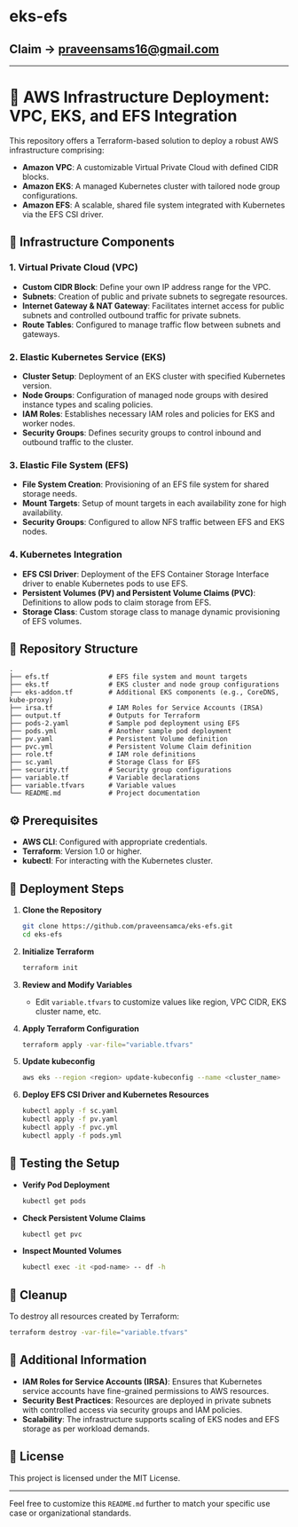 # eks-efs

## Claim -> praveensams16@gmail.com
---

# 🚀 AWS Infrastructure Deployment: VPC, EKS, and EFS Integration

This repository offers a Terraform-based solution to deploy a robust AWS infrastructure comprising:

* **Amazon VPC**: A customizable Virtual Private Cloud with defined CIDR blocks.
* **Amazon EKS**: A managed Kubernetes cluster with tailored node group configurations.
* **Amazon EFS**: A scalable, shared file system integrated with Kubernetes via the EFS CSI driver.

## 🧱 Infrastructure Components

### 1. **Virtual Private Cloud (VPC)**

* **Custom CIDR Block**: Define your own IP address range for the VPC.
* **Subnets**: Creation of public and private subnets to segregate resources.
* **Internet Gateway & NAT Gateway**: Facilitates internet access for public subnets and controlled outbound traffic for private subnets.
* **Route Tables**: Configured to manage traffic flow between subnets and gateways.

### 2. **Elastic Kubernetes Service (EKS)**

* **Cluster Setup**: Deployment of an EKS cluster with specified Kubernetes version.
* **Node Groups**: Configuration of managed node groups with desired instance types and scaling policies.
* **IAM Roles**: Establishes necessary IAM roles and policies for EKS and worker nodes.
* **Security Groups**: Defines security groups to control inbound and outbound traffic to the cluster.

### 3. **Elastic File System (EFS)**

* **File System Creation**: Provisioning of an EFS file system for shared storage needs.
* **Mount Targets**: Setup of mount targets in each availability zone for high availability.
* **Security Groups**: Configured to allow NFS traffic between EFS and EKS nodes.

### 4. **Kubernetes Integration**

* **EFS CSI Driver**: Deployment of the EFS Container Storage Interface driver to enable Kubernetes pods to use EFS.
* **Persistent Volumes (PV) and Persistent Volume Claims (PVC)**: Definitions to allow pods to claim storage from EFS.
* **Storage Class**: Custom storage class to manage dynamic provisioning of EFS volumes.

## 📂 Repository Structure

```
.
├── efs.tf               # EFS file system and mount targets
├── eks.tf               # EKS cluster and node group configurations
├── eks-addon.tf         # Additional EKS components (e.g., CoreDNS, kube-proxy)
├── irsa.tf              # IAM Roles for Service Accounts (IRSA)
├── output.tf            # Outputs for Terraform
├── pods-2.yaml          # Sample pod deployment using EFS
├── pods.yml             # Another sample pod deployment
├── pv.yaml              # Persistent Volume definition
├── pvc.yml              # Persistent Volume Claim definition
├── role.tf              # IAM role definitions
├── sc.yaml              # Storage Class for EFS
├── security.tf          # Security group configurations
├── variable.tf          # Variable declarations
├── variable.tfvars      # Variable values
└── README.md            # Project documentation
```

## ⚙️ Prerequisites

* **AWS CLI**: Configured with appropriate credentials.
* **Terraform**: Version 1.0 or higher.
* **kubectl**: For interacting with the Kubernetes cluster.

## 🚀 Deployment Steps

1. **Clone the Repository**

   ```bash
   git clone https://github.com/praveensamca/eks-efs.git
   cd eks-efs
   ```

2. **Initialize Terraform**

   ```bash
   terraform init
   ```

3. **Review and Modify Variables**

   * Edit `variable.tfvars` to customize values like region, VPC CIDR, EKS cluster name, etc.

4. **Apply Terraform Configuration**

   ```bash
   terraform apply -var-file="variable.tfvars"
   ```

5. **Update kubeconfig**

   ```bash
   aws eks --region <region> update-kubeconfig --name <cluster_name>
   ```

6. **Deploy EFS CSI Driver and Kubernetes Resources**

   ```bash
   kubectl apply -f sc.yaml
   kubectl apply -f pv.yaml
   kubectl apply -f pvc.yml
   kubectl apply -f pods.yml
   ```

## 🧪 Testing the Setup

* **Verify Pod Deployment**

  ```bash
  kubectl get pods
  ```

* **Check Persistent Volume Claims**

  ```bash
  kubectl get pvc
  ```

* **Inspect Mounted Volumes**

  ```bash
  kubectl exec -it <pod-name> -- df -h
  ```

## 🧹 Cleanup

To destroy all resources created by Terraform:

```bash
terraform destroy -var-file="variable.tfvars"
```

## 📘 Additional Information

* **IAM Roles for Service Accounts (IRSA)**: Ensures that Kubernetes service accounts have fine-grained permissions to AWS resources.
* **Security Best Practices**: Resources are deployed in private subnets with controlled access via security groups and IAM policies.
* **Scalability**: The infrastructure supports scaling of EKS nodes and EFS storage as per workload demands.

## 📄 License

This project is licensed under the MIT License.

---

Feel free to customize this `README.md` further to match your specific use case or organizational standards.
